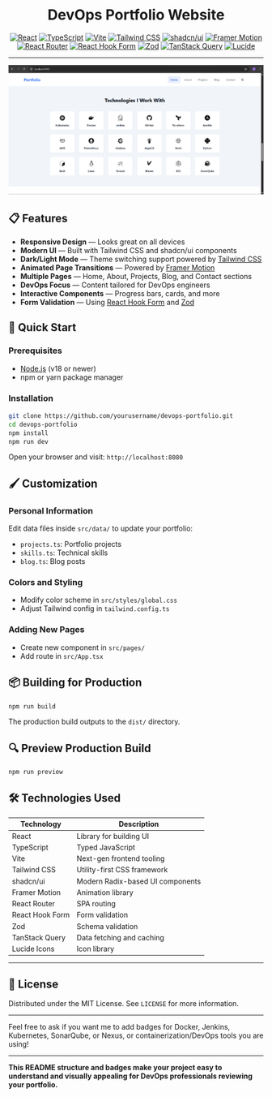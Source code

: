 
<div align="center">

# **DevOps Portfolio Website**

[![React](https://img.shields.io/badge/React-20232A?style=flat-square&logo=react&logoColor=61DAFB)](https://reactjs.org/)
[![TypeScript](https://img.shields.io/badge/TypeScript-3178C6?style=flat-square&logo=typescript&logoColor=white)](https://www.typescriptlang.org/)
[![Vite](https://img.shields.io/badge/Vite-646CFF?style=flat-square&logo=vite&logoColor=white)](https://vitejs.dev/)
[![Tailwind CSS](https://img.shields.io/badge/Tailwind_CSS-06B6D4?style=flat-square&logo=tailwind-css&logoColor=white)](https://tailwindcss.com/)
[![shadcn/ui](https://img.shields.io/badge/shadcn--ui-000000?style=flat-square)](https://ui.shadcn.com/)
[![Framer Motion](https://img.shields.io/badge/Framer_Motion-0055FF?style=flat-square)](https://www.framer.com/motion/)
[![React Router](https://img.shields.io/badge/React_Router-CA4245?style=flat-square&logo=react-router&logoColor=white)](https://reactrouter.com/)
[![React Hook Form](https://img.shields.io/badge/React_Hook_Form-EC5990?style=flat-square)](https://react-hook-form.com/)
[![Zod](https://img.shields.io/badge/Zod-000000?style=flat-square&logo=typescript&logoColor=white)](https://github.com/colinhacks/zod)
[![TanStack Query](https://img.shields.io/badge/TanStack_Query-FF4154?style=flat-square)](https://tanstack.com/query/latest)
[![Lucide](https://img.shields.io/badge/Lucide-000000?style=flat-square)](https://lucide.dev/)

</div>

---

![DevOps Portfolio Screenshot](Screenshot2.png)

## 📋 Features

- **Responsive Design** — Looks great on all devices
- **Modern UI** — Built with Tailwind CSS and shadcn/ui components
- **Dark/Light Mode** — Theme switching support powered by [Tailwind CSS](https://tailwindcss.com/)
- **Animated Page Transitions** — Powered by [Framer Motion](https://www.framer.com/motion/)
- **Multiple Pages** — Home, About, Projects, Blog, and Contact sections
- **DevOps Focus** — Content tailored for DevOps engineers
- **Interactive Components** — Progress bars, cards, and more
- **Form Validation** — Using [React Hook Form](https://react-hook-form.com/) and [Zod](https://github.com/colinhacks/zod)

## 🚀 Quick Start

### Prerequisites

- [Node.js](https://nodejs.org/) (v18 or newer)
- npm or yarn package manager

### Installation

```bash
git clone https://github.com/yourusername/devops-portfolio.git
cd devops-portfolio
npm install
npm run dev
```

Open your browser and visit: `http://localhost:8080`

## 🖌️ Customization

### Personal Information

Edit data files inside `src/data/` to update your portfolio:

- `projects.ts`: Portfolio projects
- `skills.ts`: Technical skills
- `blog.ts`: Blog posts

### Colors and Styling

- Modify color scheme in `src/styles/global.css`
- Adjust Tailwind config in `tailwind.config.ts`

### Adding New Pages

- Create new component in `src/pages/`
- Add route in `src/App.tsx`

## 📦 Building for Production

```bash
npm run build
```

The production build outputs to the `dist/` directory.

## 🔍 Preview Production Build

```bash
npm run preview
```

## 🛠️ Technologies Used

| Technology      | Description                         |
| --------------- | --------------------------------- |
| React           | Library for building UI            |
| TypeScript      | Typed JavaScript                   |
| Vite            | Next-gen frontend tooling          |
| Tailwind CSS    | Utility-first CSS framework        |
| shadcn/ui       | Modern Radix-based UI components   |
| Framer Motion   | Animation library                  |
| React Router    | SPA routing                       |
| React Hook Form | Form validation                   |
| Zod             | Schema validation                 |
| TanStack Query  | Data fetching and caching          |
| Lucide Icons    | Icon library                      |

---

## 📄 License

Distributed under the MIT License. See `LICENSE` for more information.

---

Feel free to ask if you want me to add badges for Docker, Jenkins, Kubernetes, SonarQube, or Nexus, or containerization/DevOps tools you are using!

---

**This README structure and badges make your project easy to understand and visually appealing for DevOps professionals reviewing your portfolio.**
